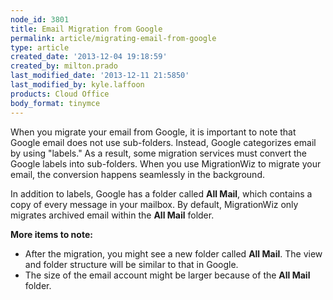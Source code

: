 ```yaml
---
node_id: 3801
title: Email Migration from Google
permalink: article/migrating-email-from-google
type: article
created_date: '2013-12-04 19:18:59'
created_by: milton.prado
last_modified_date: '2013-12-11 21:5850'
last_modified_by: kyle.laffoon
products: Cloud Office
body_format: tinymce
---
```


When you migrate your email from Google, it is important to note that
Google email does not use sub-folders.  Instead, Google categorizes
email by using "labels."  As a result, some migration services must
convert the Google labels into sub-folders.  When you use MigrationWiz
to migrate your email, the conversion happens seamlessly in the
background.  

In addition to labels, Google has a folder called **All Mail**, which
contains a copy of every message in your mailbox. By default,
MigrationWiz only migrates archived email within the **All Mail**
folder. 

**More items to note:**

-   After the migration, you might see a new folder called **All
    Mail**. The view and folder structure will be similar to that in
    Google.  
-   The size of the email account might be larger because of the **All
    Mail** folder.  

 

